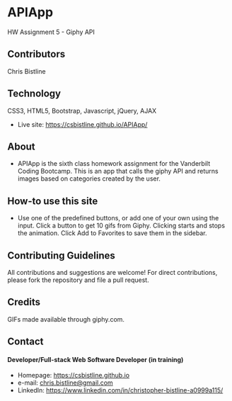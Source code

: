 # APIApp
HW Assignment 5 - Giphy API

## Contributors
Chris Bistline

## Technology
CSS3, HTML5, Bootstrap, Javascript, jQuery, AJAX
* Live site: https://csbistline.github.io/APIApp/

## About
* APIApp is the sixth class homework assignment for the Vanderbilt Coding Bootcamp. This is an app that calls the giphy API and returns images based on categories created by the user.

## How-to use this site
* Use one of the predefined buttons, or add one of your own using the input. Click a button to get 10 gifs from Giphy. Clicking starts and stops the animation. Click Add to Favorites to save them in the sidebar.

## Contributing Guidelines
All contributions and suggestions are welcome!
For direct contributions, please fork the repository and file a pull request. 

## Credits
GIFs made available through giphy.com.

## Contact
#### Developer/Full-stack Web Software Developer (in training)
* Homepage: https://csbistline.github.io
* e-mail: chris.bistline@gmail.com
* LinkedIn: https://www.linkedin.com/in/christopher-bistline-a0999a115/
